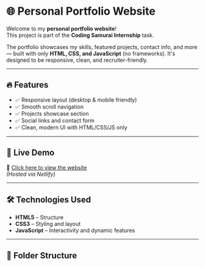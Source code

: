 # 🌐 Personal Portfolio Website

Welcome to my **personal portfolio website**!  
This project is part of the **Coding Samurai Internship** task.

The portfolio showcases my skills, featured projects, contact info, and more — built with only **HTML, CSS, and JavaScript** (no frameworks). It's designed to be responsive, clean, and recruiter-friendly.

---

## 🔥 Features

- ✅ Responsive layout (desktop & mobile friendly)
- ✅ Smooth scroll navigation
- ✅ Projects showcase section
- ✅ Social links and contact form
- ✅ Clean, modern UI with HTML/CSS/JS only

---

## 🚀 Live Demo

🔗 [Click here to view the website](https://lighthearted-douhua-a1384c.netlify.app/)  
*(Hosted via Netlify)*

---

## 🛠️ Technologies Used

- **HTML5** – Structure  
- **CSS3** – Styling and layout  
- **JavaScript** – Interactivity and dynamic features  

---

## 📁 Folder Structure

